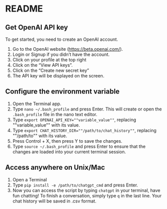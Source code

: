 # README

## Get OpenAI API key
To get started, you need to create an OpenAI account.

1. Go to the OpenAI website (https://beta.openai.com/).
2. Login or Signup if you didn’t have the account.
3. Click on your profile at the top right
4. Click on the “View API keys”.
5. Click on the “Create new secret key”
6. The API key will be displayed on the screen.

## Configure the environment variable
1. Open the Terminal app.
2. Type `nano ~/.bash_profile` and press Enter. This will create or open the `.bash_profile` file in the nano text editor.
3. Type `export OPENAI_API_KEY=""variable_value""`, replacing ""variable_value"" with its value.
4. Type `export CHAT_HISTORY_DIR=""/path/to/chat_history""`, replacing ""/path/to"" with its value.
5. Press Control + X, then press Y to save the changes.
6. Type `source ~/.bash_profile` and press Enter to ensure that the changes are loaded into your current terminal session.

## Access anywhere on Unix/Mac
1. Open a Terminal
2. Type `pip install -e /path/to/chatgpt_cmd` and press Enter.
3. Now you can access the script by typing `chatgpt` in your terminal, have fun chatting! To finish a conversation, simply type `q` in the last line. Your chat history will be saved in .csv format.